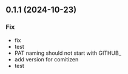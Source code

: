 ## 0.1.1 (2024-10-23)

### Fix

- fix
- test
- PAT naming should not start with GITHUB_
- add version for comitizen
- test
